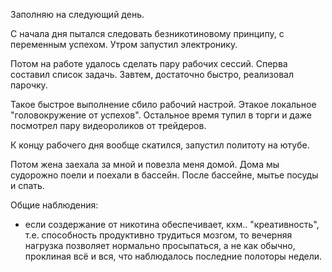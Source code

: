 Заполняю на следующий день.

С начала дня пытался следовать безникотиновому принципу, с переменным успехом. Утром запустил электронику.

Потом на работе удалось сделать пару рабочих сессий. Сперва составил список задачь. Завтем, достаточно быстро, реализовал парочку.

Такое быстрое выполнение сбило рабочий настрой. Этакое локальное "головокружение от успехов". Остальное время тупил в торги и даже посмотрел пару видеороликов от трейдеров.

К концу рабочего дня вообще скатился, запустил политоту на ютубе.

Потом жена заехала за мной и повезла меня домой. Дома мы судорожно поели и поехали в бассейн. После бассейне, мытье посуды и спать.

Общие наблюдения:
- если создержание от никотина обеспечивает, кхм.. "креативность", т.е. способность продуктивно трудиться мозгом, то вечерняя нагрузка позволяет нормально просыпаться, а не как обычно, проклиная всё и вся, что наблюдалось последние полоторы недели.